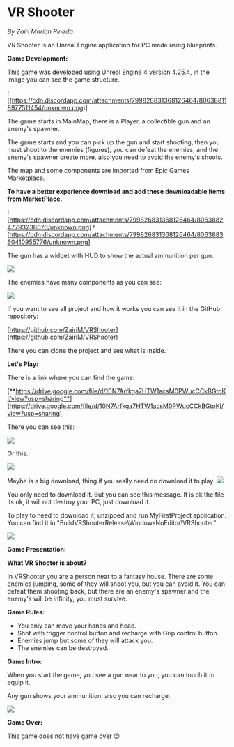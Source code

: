 # **VR Shooter**

_By Zairi Marion Pineda_

VR Shooter is an Unreal Engine application for PC made using blueprints.

**Game Development:**

This game was developed using Unreal Engine 4 version 4.25.4, in the image you can see the game structure.

![(https://cdn.discordapp.com/attachments/799826831368126464/806388118977511454/unknown.png)]

The game starts in MainMap, there is a Player, a collectible gun and an enemy&#39;s spawner.

The game starts and you can pick up the gun and start shooting, then you must shoot to the enemies (figures), you can defeat the enemies, and the enemy&#39;s spawner create more, also you need to avoid the enemy&#39;s shoots.

The map and some components are imported from Epic Games Marketplace.

**To have a better experience download and add these downloadable items from MarketPlace.**

![https://cdn.discordapp.com/attachments/799826831368126464/806388247793238076/unknown.png]
![https://cdn.discordapp.com/attachments/799826831368126464/806388360410955776/unknown.png]

The gun has a widget with HUD to show the actual ammunition per gun.

![](RackMultipart20210203-4-jendlh_html_6122475a68a63f3c.png)

The enemies have many components as you can see:

![](RackMultipart20210203-4-jendlh_html_b8d3bdee5f332447.png)

If you want to see all project and how it works you can see it in the GitHub repository:

[https://github.com/ZairiM/VRShooter](https://github.com/ZairiM/VRShooter)

There you can clone the project and see what is inside.

**Let&#39;s Play:**

There is a link where you can find the game:

[**https://drive.google.com/file/d/10N7Arfkga7HTW1acsM0PWucCCkBGtoKI/view?usp=sharing**](https://drive.google.com/file/d/10N7Arfkga7HTW1acsM0PWucCCkBGtoKI/view?usp=sharing)

There you can see this:

![](RackMultipart20210203-4-jendlh_html_def0011d1759a064.png)

Or this:

![](RackMultipart20210203-4-jendlh_html_4c088ae9241487b4.png)

Maybe is a big download, thing if you really need do download it to play. ![](RackMultipart20210203-4-jendlh_html_4c088ae9241487b4.png)

You only need to download it. But you can see this message. It is ok the file its ok, it will not destroy your PC, just download it.

To play to need to download it, unzipped and run MyFirstProject application. You can find it in &quot;BuildVRShooterRelease\WindowsNoEditor\VRShooter&quot;

![](RackMultipart20210203-4-jendlh_html_5defb285dfa4a859.png)

**Game Presentation:**

**What VR Shooter is about?**

In VRShooter you are a person near to a fantasy house. There are some enemies jumping, some of they will shoot you, but you can avoid it. You can defeat them shooting back, but there are an enemy&#39;s spawner and the enemy&#39;s will be infinity, you must survive.

**Game Rules:**

- You only can move your hands and head.
- Shot with trigger control button and recharge with Grip control button.
- Enemies jump but some of they will attack you.
- The enemies can be destroyed.

**Game Intro:**

When you start the game, you see a gun near to you, you can touch it to equip it.

Any gun shows your ammunition, also you can recharge.

![](RackMultipart20210203-4-jendlh_html_fb1584a9c4cd45d.png)

**Game Over:**

This game does not have game over 😊
